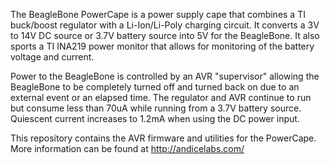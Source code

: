 The BeagleBone PowerCape is a power supply cape that combines a TI buck/boost regulator with a Li-Ion/Li-Poly charging circuit.  It converts a 3V to 14V DC source or 3.7V battery source into 5V for the BeagleBone.  It also sports a TI INA219 power monitor that allows for monitoring of the battery voltage and current.

Power to the BeagleBone is controlled by an AVR "supervisor" allowing the BeagleBone to be completely turned off and turned back on due to an external event or an elapsed time.  The regulator and AVR continue to run but consume less than 70uA while running from a 3.7V battery source.  Quiescent current increases to 1.2mA when using the DC power input.

This repository contains the AVR firmware and utilities for the PowerCape.  More information can be found at http://andicelabs.com/

